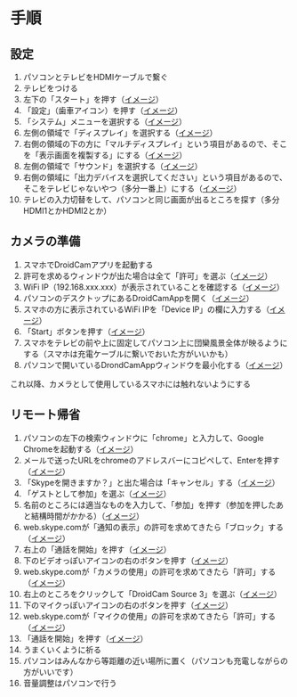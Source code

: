 # 手順
## 設定
1. パソコンとテレビをHDMIケーブルで繋ぐ
2. テレビをつける
2. 左下の「スタート」を押す（[イメージ](images/設定_3.png)）
3. 「設定」（歯車アイコン）を押す（[イメージ](images/設定_4.png)）
4. 「システム」メニューを選択する（[イメージ](images/設定_5.png)）
5. 左側の領域で「ディスプレイ」を選択する（[イメージ](images/設定_6.png)）
6. 右側の領域の下の方に「マルチディスプレイ」という項目があるので、そこを「表示画面を複製する」にする（[イメージ](images/設定_7.png)）
7. 左側の領域で「サウンド」を選択する（[イメージ](images/設定_8.png)）
8. 右側の領域に「出力デバイスを選択してください」という項目があるので、そこをテレビじゃないやつ（多分一番上）にする（[イメージ](images/設定_9.png)）
7. テレビの入力切替をして、パソコンと同じ画面が出るところを探す（多分HDMI1とかHDMI2とか）

## カメラの準備
1. スマホでDroidCamアプリを起動する  
1. 許可を求めるウィンドウが出た場合は全て「許可」を選ぶ（[イメージ](images/カメラ_2.png)）
2. WiFi IP（192.168.xxx.xxx）が表示されていることを確認する（[イメージ](images/カメラ_3.png)）
2. パソコンのデスクトップにあるDroidCamAppを開く（[イメージ](images/カメラ_4.png)）
3. スマホの方に表示されているWiFi IPを「Device IP」の欄に入力する（[イメージ](images/カメラ_5.png)）
4. 「Start」ボタンを押す（[イメージ](images/カメラ_6.png)）
5. スマホをテレビの前や上に固定してパソコン上に団欒風景全体が映るようにする（スマホは充電ケーブルに繋いでおいた方がいいかも）
6. パソコンで開いているDrondCamAppウィンドウを最小化する（[イメージ](images/カメラ_8.png)）

これ以降、カメラとして使用しているスマホには触れないようにする

## リモート帰省
1. パソコンの左下の検索ウィンドウに「chrome」と入力して、Google Chromeを起動する（[イメージ](images/リモート_1.png)）
2. メールで送ったURLをchromeのアドレスバーにコピペして、Enterを押す（[イメージ](images/リモート_2.png)）
3. 「Skypeを開きますか？」と出た場合は「キャンセル」する（[イメージ](images/リモート_3.png)）
4. 「ゲストとして参加」を選ぶ（[イメージ](images/リモート_4.png)）
5. 名前のところには適当なものを入力して、「参加」を押す（参加を押したあと結構時間がかかる）（[イメージ](images/リモート_5.png)）
6. web.skype.comが「通知の表示」の許可を求めてきたら「ブロック」する（[イメージ](images/リモート_6.png)）
7. 右上の「通話を開始」を押す（[イメージ](images/リモート_7.png)）
8. 下のビデオっぽいアイコンの右のボタンを押す（[イメージ](images/リモート_8.png)）
9. web.skype.comが「カメラの使用」の許可を求めてきたら「許可」する（[イメージ](images/リモート_9.png)）
10. 右上のところをクリックして「DroidCam Source 3」を選ぶ（[イメージ](images/リモート_10.png)）
11. 下のマイクっぽいアイコンの右のボタンを押す（[イメージ](images/リモート_11.png)）
12. web.skype.comが「マイクの使用」の許可を求めてきたら「許可」する（[イメージ](images/リモート_12.png)）
13. 「通話を開始」を押す（[イメージ](images/リモート_13.png)）
14. うまくいくように祈る
14. パソコンはみんなから等距離の近い場所に置く（パソコンも充電しながらの方がいいです）
15. 音量調整はパソコンで行う
